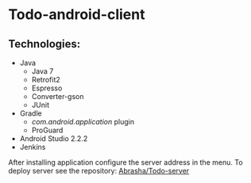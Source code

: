 # Todo-android-client

Technologies:
-------------

* Java
    * Java 7
    * Retrofit2
    * Espresso
    * Converter-gson
    * JUnit
* Gradle
    * _com.android.application_ plugin
    * ProGuard
* Android Studio 2.2.2
* Jenkins

After installing application configure the server address in the menu.
To deploy server see the repository: [Abrasha/Todo-server](https://github.com/Abrasha/Todo-server)